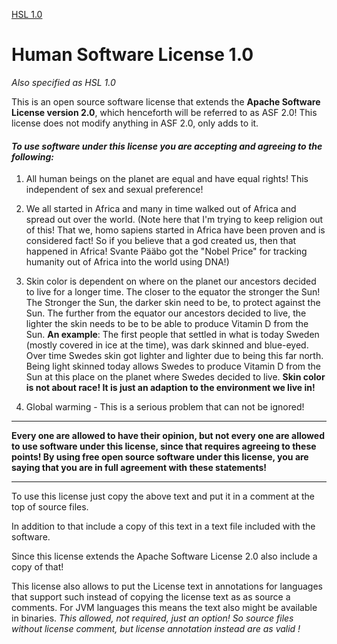 [HSL 1.0](https://tombensvebloggish.craft.me/allhumanslic)
# Human Software License 1.0

*Also specified as HSL 1.0*

This is an open source software license that extends the **Apache Software License version 2.0**, 
which henceforth will be referred to as ASF 2.0!  This license does not modify anything in ASF 2.0, only adds to it. 

#### *To use software under this license you are accepting and agreeing to the following:*

1. All human beings on the planet are equal and have equal rights! This independent of sex and  sexual preference! 
2. We all started in Africa and many in time walked out of Africa and spread out over the world. (Note here that I'm trying to keep religion out of this! That we, homo sapiens started in Africa have been proven and is considered fact! So if you believe that a god created us, then that happened in Africa!  Svante Pääbo got the "Nobel Price" for tracking humanity out of Africa into the  world using DNA!)
3. Skin color is dependent on where on the planet our ancestors decided to live for a longer time.
The closer to the equator the stronger the Sun! The Stronger the Sun, the darker skin need to be, to protect against the Sun. The further from the equator our ancestors decided to live, the lighter the skin needs to be to be able to produce Vitamin D from the Sun. 
 **An example**: The first people that settled in what is today Sweden (mostly covered in ice at the time), was dark skinned and blue-eyed. Over time Swedes skin got lighter and lighter due to being this far north. Being light skinned today allows Swedes to produce Vitamin D from the Sun at this place on the planet where Swedes decided to live. 
**Skin color is not about race! It is just an adaption to the environment we live in!**

4. Global warming - This is a serious problem that can not be ignored!

---

**Every one are allowed to have their opinion, but not every one are allowed to use software under this license, since that requires agreeing to these points! By using free open source software under this license, you are saying that you are in full agreement with these statements!**

---

To use this license just copy the above text and put it in a comment at the top of source files.

In addition to that include a copy of this text in a text file included with the software.

Since this license extends the Apache Software License 2.0 also include a copy of that!

This license also allows to put the License text in annotations for languages that support such instead of copying the license text as as source a comments. For JVM languages this means the text also might be available in binaries. *This allowed, not required, just an option!  So source files without license comment, but license annotation instead are as valid !*
